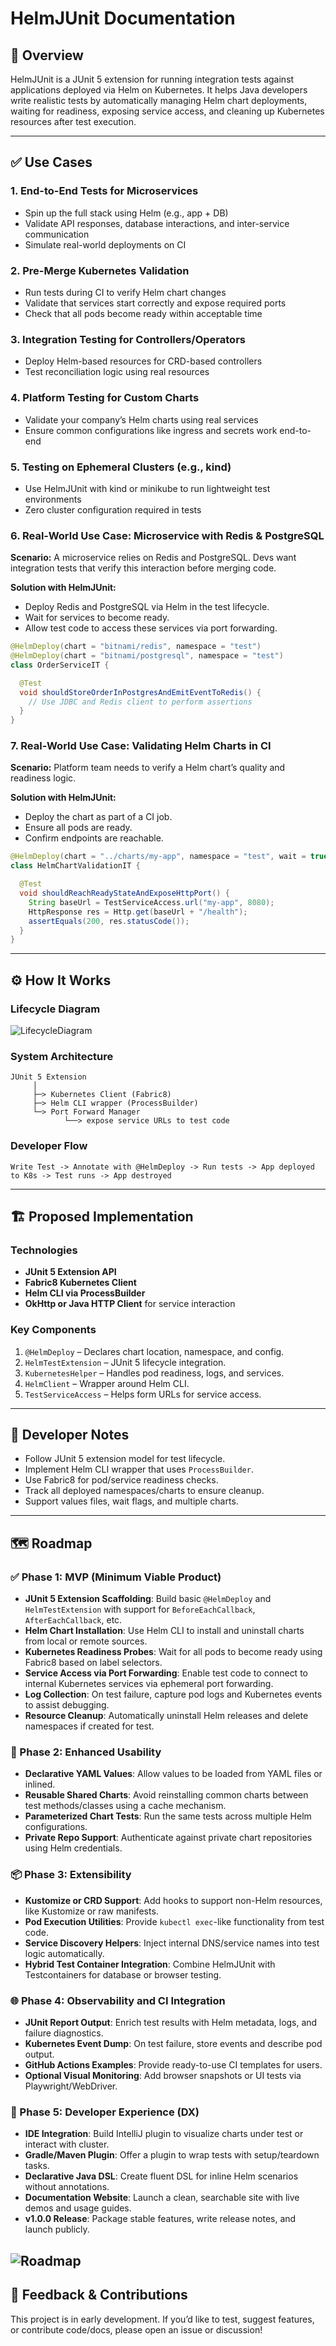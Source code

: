 # HelmJUnit Documentation

## 📘 Overview

HelmJUnit is a JUnit 5 extension for running integration tests against applications deployed via Helm on Kubernetes. It helps Java developers write realistic tests by automatically managing Helm chart deployments, waiting for readiness, exposing service access, and cleaning up Kubernetes resources after test execution.

---

## ✅ Use Cases

### 1. **End-to-End Tests for Microservices**

* Spin up the full stack using Helm (e.g., app + DB)
* Validate API responses, database interactions, and inter-service communication
* Simulate real-world deployments on CI

### 2. **Pre-Merge Kubernetes Validation**

* Run tests during CI to verify Helm chart changes
* Validate that services start correctly and expose required ports
* Check that all pods become ready within acceptable time

### 3. **Integration Testing for Controllers/Operators**

* Deploy Helm-based resources for CRD-based controllers
* Test reconciliation logic using real resources

### 4. **Platform Testing for Custom Charts**

* Validate your company’s Helm charts using real services
* Ensure common configurations like ingress and secrets work end-to-end

### 5. **Testing on Ephemeral Clusters (e.g., kind)**

* Use HelmJUnit with kind or minikube to run lightweight test environments
* Zero cluster configuration required in tests

### 6. **Real-World Use Case: Microservice with Redis & PostgreSQL**

**Scenario:** A microservice relies on Redis and PostgreSQL. Devs want integration tests that verify this interaction before merging code.

**Solution with HelmJUnit:**

* Deploy Redis and PostgreSQL via Helm in the test lifecycle.
* Wait for services to become ready.
* Allow test code to access these services via port forwarding.

```java
@HelmDeploy(chart = "bitnami/redis", namespace = "test")
@HelmDeploy(chart = "bitnami/postgresql", namespace = "test")
class OrderServiceIT {

  @Test
  void shouldStoreOrderInPostgresAndEmitEventToRedis() {
    // Use JDBC and Redis client to perform assertions
  }
}
```

### 7. **Real-World Use Case: Validating Helm Charts in CI**

**Scenario:** Platform team needs to verify a Helm chart’s quality and readiness logic.

**Solution with HelmJUnit:**

* Deploy the chart as part of a CI job.
* Ensure all pods are ready.
* Confirm endpoints are reachable.

```java
@HelmDeploy(chart = "../charts/my-app", namespace = "test", wait = true)
class HelmChartValidationIT {

  @Test
  void shouldReachReadyStateAndExposeHttpPort() {
    String baseUrl = TestServiceAccess.url("my-app", 8080);
    HttpResponse res = Http.get(baseUrl + "/health");
    assertEquals(200, res.statusCode());
  }
}
```

---

## ⚙️ How It Works

### Lifecycle Diagram

![LifecycleDiagram](image-1.png)


### System Architecture

```
JUnit 5 Extension
     │
     ├─> Kubernetes Client (Fabric8)
     ├─> Helm CLI wrapper (ProcessBuilder)
     └─> Port Forward Manager
            └──> expose service URLs to test code
```

### Developer Flow

```
Write Test -> Annotate with @HelmDeploy -> Run tests -> App deployed to K8s -> Test runs -> App destroyed
```

---

## 🏗️ Proposed Implementation

### Technologies

* **JUnit 5 Extension API**
* **Fabric8 Kubernetes Client**
* **Helm CLI via ProcessBuilder**
* **OkHttp or Java HTTP Client** for service interaction

### Key Components

1. `@HelmDeploy` – Declares chart location, namespace, and config.
2. `HelmTestExtension` – JUnit 5 lifecycle integration.
3. `KubernetesHelper` – Handles pod readiness, logs, and services.
4. `HelmClient` – Wrapper around Helm CLI.
5. `TestServiceAccess` – Helps form URLs for service access.

---

## 📓 Developer Notes

* Follow JUnit 5 extension model for test lifecycle.
* Implement Helm CLI wrapper that uses `ProcessBuilder`.
* Use Fabric8 for pod/service readiness checks.
* Track all deployed namespaces/charts to ensure cleanup.
* Support values files, wait flags, and multiple charts.

---

## 🗺️ Roadmap

### ✅ Phase 1: MVP (Minimum Viable Product)

* **JUnit 5 Extension Scaffolding**: Build basic `@HelmDeploy` and `HelmTestExtension` with support for `BeforeEachCallback`, `AfterEachCallback`, etc.
* **Helm Chart Installation**: Use Helm CLI to install and uninstall charts from local or remote sources.
* **Kubernetes Readiness Probes**: Wait for all pods to become ready using Fabric8 based on label selectors.
* **Service Access via Port Forwarding**: Enable test code to connect to internal Kubernetes services via ephemeral port forwarding.
* **Log Collection**: On test failure, capture pod logs and Kubernetes events to assist debugging.
* **Resource Cleanup**: Automatically uninstall Helm releases and delete namespaces if created for test.

### 🔄 Phase 2: Enhanced Usability

* **Declarative YAML Values**: Allow values to be loaded from YAML files or inlined.
* **Reusable Shared Charts**: Avoid reinstalling common charts between test methods/classes using a cache mechanism.
* **Parameterized Chart Tests**: Run the same tests across multiple Helm configurations.
* **Private Repo Support**: Authenticate against private chart repositories using Helm credentials.

### 📦 Phase 3: Extensibility

* **Kustomize or CRD Support**: Add hooks to support non-Helm resources, like Kustomize or raw manifests.
* **Pod Execution Utilities**: Provide `kubectl exec`-like functionality from test code.
* **Service Discovery Helpers**: Inject internal DNS/service names into test logic automatically.
* **Hybrid Test Container Integration**: Combine HelmJUnit with Testcontainers for database or browser testing.

### 🌐 Phase 4: Observability and CI Integration

* **JUnit Report Output**: Enrich test results with Helm metadata, logs, and failure diagnostics.
* **Kubernetes Event Dump**: On test failure, store events and describe pod output.
* **GitHub Actions Examples**: Provide ready-to-use CI templates for users.
* **Optional Visual Monitoring**: Add browser snapshots or UI tests via Playwright/WebDriver.

### 🚀 Phase 5: Developer Experience (DX)

* **IDE Integration**: Build IntelliJ plugin to visualize charts under test or interact with cluster.
* **Gradle/Maven Plugin**: Offer a plugin to wrap tests with setup/teardown tasks.
* **Declarative Java DSL**: Create fluent DSL for inline Helm scenarios without annotations.
* **Documentation Website**: Launch a clean, searchable site with live demos and usage guides.
* **v1.0.0 Release**: Package stable features, write release notes, and launch publicly.

![Roadmap](image.png)
---

## 📣 Feedback & Contributions

This project is in early development. If you’d like to test, suggest features, or contribute code/docs, please open an issue or discussion!
